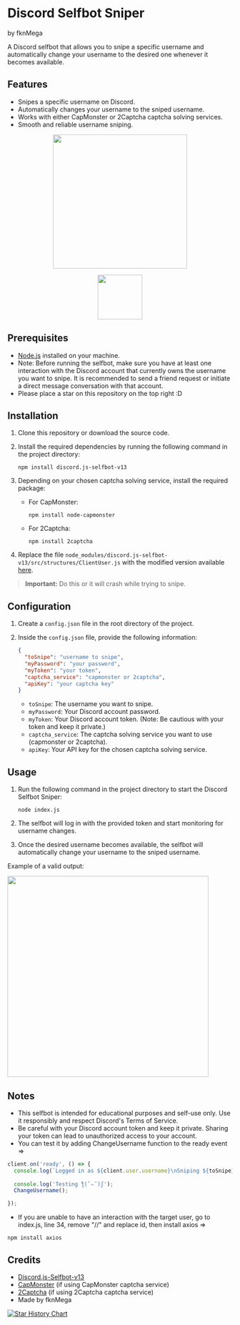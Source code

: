 

# Discord Selfbot Sniper
by fknMega

A Discord selfbot that allows you to snipe a specific username and automatically change your username to the desired one whenever it becomes available.

## Features

- Snipes a specific username on Discord.
- Automatically changes your username to the sniped username.
- Works with either CapMonster or 2Captcha captcha solving services.
- Smooth and reliable username sniping.


 </p>

 <p align="center">
   <a href="https://github.com/fknMega/discord-username-sniper/releases/tag/Releases">
    <img src="http://en-ru.gigabyte-data.com/microsites/data/167/download-color.png" width='300'>
  </a>
 </p>
 <p align="center">
<img src='https://img.shields.io/github/downloads/fknMega/discord-username-sniper/total.svg' width='100'>



 </p>
 
## Prerequisites

- [Node.js](https://nodejs.org) installed on your machine.
- Note: Before running the selfbot, make sure you have at least one interaction with the Discord account that currently owns the username you want to snipe. It is recommended to send a friend request or initiate a direct message conversation with that account.
- Please place a star on this repository on the top right :D


## Installation

1. Clone this repository or download the source code.
2. Install the required dependencies by running the following command in the project directory:

   ```shell
   npm install discord.js-selfbot-v13
   ```

3. Depending on your chosen captcha solving service, install the required package:

   - For CapMonster:
     ```shell
     npm install node-capmonster
     ```

   - For 2Captcha:
     ```shell
     npm install 2captcha
     ```

4. Replace the file `node_modules/discord.js-selfbot-v13/src/structures/ClientUser.js` with the modified version available [here](https://github.com/fknMega/discord.js-selfbot-v13/blob/db92bb073c92e87c4920f8b6946478316c089495/src/structures/ClientUser.js).
> **Important:** Do this or it will crash while trying to snipe.


## Configuration

1. Create a `config.json` file in the root directory of the project.
2. Inside the `config.json` file, provide the following information:

   ```json
   {
     "toSnipe": "username to snipe",
     "myPassword": "your password",
     "myToken": "your token",
     "captcha_service": "capmonster or 2captcha",
     "apiKey": "your captcha key"
   }
   ```

   - `toSnipe`: The username you want to snipe.
   - `myPassword`: Your Discord account password.
   - `myToken`: Your Discord account token. (Note: Be cautious with your token and keep it private.)
   - `captcha_service`: The captcha solving service you want to use (capmonster or 2captcha).
   - `apiKey`: Your API key for the chosen captcha solving service.

## Usage

1. Run the following command in the project directory to start the Discord Selfbot Sniper:

   ```shell
   node index.js
   ```

2. The selfbot will log in with the provided token and start monitoring for username changes.
3. Once the desired username becomes available, the selfbot will automatically change your username to the sniped username.

Example of a valid output:

<img src='https://i.ibb.co/gMD8MWM/firefox-tch4-Ca-ZKPg.png' width='450'>

## Notes

- This selfbot is intended for educational purposes and self-use only. Use it responsibly and respect Discord's Terms of Service.
- Be careful with your Discord account token and keep it private. Sharing your token can lead to unauthorized access to your account.
- You can test it by adding ChangeUsername function to the ready event =>
```js
client.on('ready', () => {
  console.log(`Logged in as ${client.user.username}\nSniping ${toSnipe}\nMade by https://github.com/fknMega`);
 
  console.log('Testing ƪ(˘⌣˘)ʃ');
  ChangeUsername();

});
```
- If you are unable to have an interaction with the target user, go to index.js, line 34, remove "//" and replace id, then install axios =>
```
npm install axios
```

## Credits

- [Discord.js-Selfbot-v13](https://www.npmjs.com/package/discord.js-selfbot-v13)
- [CapMonster](https://www.npmjs.com/package/node-capmonster) (if using CapMonster captcha service)
- [2Captcha](https://www.npmjs.com/package/2captcha) (if using 2Captcha captcha service)
- Made by fknMega



[![Star History Chart](https://api.star-history.com/svg?repos=fknMega/ReboundGuardian,fknMega/discord-username-sniper&type=Date)](https://star-history.com/#fknMega/ReboundGuardian&fknMega/discord-username-sniper&Date)

